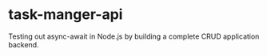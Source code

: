 # task-manger-api

Testing out async-await in Node.js by building a complete CRUD application backend.
